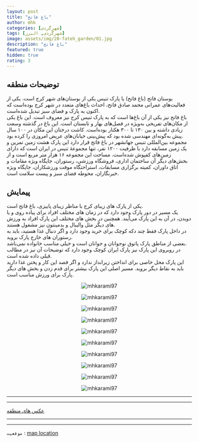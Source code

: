 ```yaml
---
layout: post
title: "باغ فاتح"
author: mhk
categories: [شهر‌گردی]
tags: [شهر‌گردی, البرز]
image: assets/img/20-fateh_garden/01.jpg
description: "باغ فاتح"
featured: true
hidden: true
rating: 3
---
```


## توضیحات منطقه
 بوستان فاتح (باغ فاتح) یا پارک تنیس یکی از بوستان‌های شهر کرج است. یکی از فعالیت‌های عمرانی محمد صادق فاتح، احداث باغ‌های متعدد در شهر کرج بوده‌است که اکنون به پارک و فضای سبز تبدیل شده‌است.  
باغ فاتح نیز یکی از آن باغ‌ها است که به پارک تنیس کرج نیز معروف است. این باغ یکی از مکان‌های تفریحی به‌ویژه در فصل‌های بهار و تابستان است. این باغ در گذشته وسعت زیادی داشته و بین ۱۳۰ تا ۳۰۰ هکتار بوده‌است. کاشت درختان این مکان در ۱۰۰ سال پیش به‌گونه‌ای مهندسی شده بود که پیش‌بینی خیابان‌های عریض امروزی را کرده بود.  
مجموعه بین‌المللی تنیس جهانشهر در باغ فاتح قرار دارد این پارک هشت زمین تمرین و یک زمین مسابقه دارد با ظرفیت ۱۲۰۰ نفر، تنها مجموعهٔ تنیس در ایران است که دارای زمین‌های کفپوش شده‌است. مساحت این مجموعه ۱۶ هزار متر مربع است و از بخش‌های دیگر آن ساختمان اداری، فروشگاه ورزشی، رستوران، جایگاه ویژه مقامات و اتاق داوران، کمیته برگزاری مسابقات، استراحتگاه موقت ورزشکاران، جایگاه ویژه خبرنگاران، محوطه فضای سبز و پیست سلامت است.  

## پیمایش
 یکی از پارک های زیبای کرج با مناظر زیبای پاییزی، باغ فاتح است.  
یک مسیر در دور پارک وجود دارد که در زمان های مختلف افراد برای پیاده روی و یا دویدن، در آن به این پارک می‌آیند. همچنین در بخش های مختلف این پارک  افراد به ورزش های دیگر مثل والیبال و بدمینتون نیز مشغول هستند.  
در داخل پارک فقط چند دکه کوچک برای خرید وجود دارد و اگر دنبال غذا هستید، باید به رستوران های خارج پارک بروید.  
بعضی از مناطق پارک پاتوق نوجوانان و جوانان است و خیلی مناسب خانواده نمی‌باشد.  
در روبروی این پارک نیز پارک ایران کوچک وجود دارد که توضیحات آن نیز در مطالب قبلی داده شده است.  
این پارک محل خاصی برای انداختن زیرانداز ندارد و اگر قصد این کار و پختن غذا دارید باید به نقاط دیگر بروید. مسیر اصلی این پارک بیشتر برای قدم زدن و بخش های دیگر پارک برای ورزش مناسب است.  

<p align="center">
  <img src="/assets/img/20-fateh_garden/02.jpg" alt="mhkarami97" />
</p>

<p align="center">
  <img src="/assets/img/20-fateh_garden/03.jpg" alt="mhkarami97" />
</p>

<p align="center">
  <img src="/assets/img/20-fateh_garden/04.jpg" alt="mhkarami97" />
</p>

<p align="center">
  <img src="/assets/img/20-fateh_garden/05.jpg" alt="mhkarami97" />
</p>

<p align="center">
  <img src="/assets/img/20-fateh_garden/06.jpg" alt="mhkarami97" />
</p>

<p align="center">
  <img src="/assets/img/20-fateh_garden/07.jpg" alt="mhkarami97" />
</p>

<p align="center">
  <img src="/assets/img/20-fateh_garden/08.jpg" alt="mhkarami97" />
</p>

<p align="center">
  <img src="/assets/img/20-fateh_garden/09.jpg" alt="mhkarami97" />
</p>

<p align="center">
  <img src="/assets/img/20-fateh_garden/10.jpg" alt="mhkarami97" />
</p>

<p align="center">
  <img src="/assets/img/20-fateh_garden/11.jpg" alt="mhkarami97" />
</p>

---
---

[عکس های منطقه](https://www.instagram.com/p/CWqEmd6o1o-/)  

---
---

`موقعیت` : [map location](https://www.google.com/maps/place/Fateh+Garden/@35.832103,50.9768958,15z/data=!4m2!3m1!1s0x0:0x689d79ef7b037099?sa=X&ved=2ahUKEwiR8Mnqnrr0AhXbSPEDHTUCDUYQ_BJ6BQiMARAF)